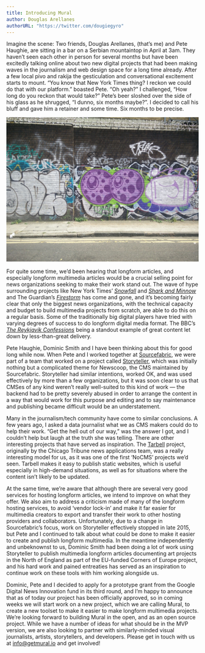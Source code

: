```yaml
---
title: Introducing Mural
author: Douglas Arellanes
authorURL: "https://twitter.com/dougiegyro"
---
```


Imagine the scene: Two friends, Douglas Arellanes, (that’s me) and Pete Haughie, are sitting in a bar on a Serbian mountaintop in April at 3am. They haven’t seen each other in person for several months but have been excitedly talking online about two new digital projects that had been making waves in the journalism and web design space for a long time already. After a few local pivo and rakija the gesticulation and conversational excitement starts to mount. “You know that New York Times thing? I reckon we could do that with our platform.” boasted Pete. “Oh yeah?” I challenged, “How long do you reckon that would take?” Pete’s beer sloshed over the side of his glass as he shrugged, “I dunno, six months maybe?”. I decided to call his bluff and gave him a retainer and some time. Six months to be precise.

<!--truncate-->

![Great Eagle St London UK Mural](./assets/introducing-mural.jpeg)

For quite some time, we’d been hearing that longform articles, and especially longform multimedia articles would be a crucial selling point for news organizations seeking to make their work stand out. The wave of hype surrounding projects like New York Times’ <a href="http://www.nytimes.com/projects/2012/snow-fall/index.html#/?part=tunnel-creek" target="_blank" rel="noopener noreferrer">_Snowfall_</a> and <a href="http://www.nytimes.com/newsgraphics/2013/10/27/south-china-sea/index.html" target="_blank" rel="noopener noreferrer">_Shark and Minnow_</a> and The Guardian’s <a href="https://www.theguardian.com/world/interactive/2013/may/26/firestorm-bushfire-dunalley-holmes-family" target="_blank" rel="noopener noreferrer">_Firestorm_</a> has come and gone, and it’s becoming fairly clear that only the biggest news organizations, with the technical capacity and budget to build multimedia projects from scratch, are able to do this on a regular basis. Some of the traditionally big digital players have tried with varying degrees of success to do longform digital media format. The BBC’s <a href="https://www.bbc.co.uk/news/resources/idt-sh/the_reykjavik_confessions" target="_blank" rel="noopener noreferrer">_The Reykjavik Confessions_</a> being a standout example of great content let down by less-than-great delivery.

Pete Haughie, Dominic Smith and I have been thinking about this for good long while now. When Pete and I worked together at <a href="https://www.sourcefabric.org/" target="_blank" rel="noopener noreferrer">Sourcefabric</a>, we were part of a team that worked on a project called <a href="http://storyteller-dev.lab.sourcefabric.org/" target="_blank" rel="noopener noreferrer">Storyteller</a>, which was initially nothing but a complicated theme for Newscoop, the CMS maintained by Sourcefabric. Storyteller had similar intentions, worked OK, and was used effectively by more than a few organizations, but it was soon clear to us that CMSes of any kind weren’t really well-suited to this kind of work — the backend had to be pretty severely abused in order to arrange the content in a way that would work for this purpose and editing and to say maintenance and publishing became difficult would be an understatement.

Many in the journalism/tech community have come to similar conclusions. A few years ago, I asked a data journalist what we as CMS makers could do to help their work. “Get the hell out of our way,” was the answer I got, and I couldn’t help but laugh at the truth she was telling. There are other interesting projects that have served as inspiration. The <a href="http://www.tarbell.io/" target="_blank" rel="noopener noreferrer">Tarbell</a> project, originally by the Chicago Tribune news applications team, was a really interesting model for us, as it was one of the first ‘NoCMS’ projects we’d seen. Tarbell makes it easy to publish static websites, which is useful especially in high-demand situations, as well as for situations where the content isn’t likely to be updated.

At the same time, we’re aware that although there are several very good services for hosting longform articles, we intend to improve on what they offer. We also aim to address a criticism made of many of the longform hosting services, to avoid ‘vendor lock-in’ and make it far easier for multimedia creators to export and transfer their work to other hosting providers and collaborators.
Unfortunately, due to a change in Sourcefabric’s focus, work on Storyteller effectively stopped in late 2015, but Pete and I continued to talk about what could be done to make it easier to create and publish longform multimedia. In the meantime independently and unbeknownst to us, Dominic Smith had been doing a lot of work using Storyteller to publish multimedia longform articles documenting art projects in the North of England as part of the EU-funded Corners of Europe project, and his hard work and pained entreaties has served as an inspiration to continue work on these tools with him working alongside us.

Dominic, Pete and I decided to apply for a prototype grant from the Google Digital News Innovation fund in its third round, and I’m happy to announce that as of today our project has been officially approved, so in coming weeks we will start work on a new project, which we are calling Mural, to create a new toolset to make it easier to make longform multimedia projects.
We’re looking forward to building Mural in the open, and as an open source project. While we have a number of ideas for what should be in the MVP version, we are also looking to partner with similarly-minded visual journalists, artists, storytellers, and developers. Please get in touch with us at info@getmural.io and get involved!
